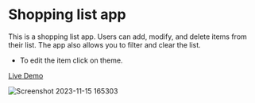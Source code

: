 # Shopping list app
This is a shopping list app. Users can add, modify, and delete items from their list. The app also allows you to filter and clear the list.

- To edit the item click on theme.

[Live Demo](https://lalitkumar4.github.io/shopping-list-app/)

![Screenshot 2023-11-15 165303](https://github.com/Lalitkumar4/shopping-list-app/assets/64465383/d860553c-2d9a-4bbb-9a0b-b67a4ebb1215)
